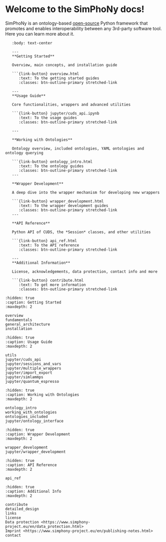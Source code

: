 # Welcome to the SimPhoNy docs!

SimPhoNy is an ontology-based [open-source](./license.md) Python framework that promotes and enables interoperability between any 3rd-party software tool. Here you can learn more about it.

````{panels}
   :body: text-center

   ---
   **Getting Started**

   Overview, main concepts, and installation guide

   ```{link-button} overview.html
      :text: To the getting started guides
      :classes: btn-outline-primary stretched-link

   ---
   **Usage Guide**

   Core functionalities, wrappers and advanced utilities

   ```{link-button} jupyter/cuds_api.ipynb
      :text: To the usage guides
      :classes: btn-outline-primary stretched-link

   ---

   **Working with Ontologies**

   Ontology overview, included ontologies, YAML ontologies and ontology querying

   ```{link-button} ontology_intro.html
      :text: To the ontology guides
      :classes: btn-outline-primary stretched-link
   ---

   **Wrapper Development**

   A deep dive into the wrapper mechanism for developing new wrappers

   ```{link-button} wrapper_development.html
      :text: To the wrapper development guides
      :classes: btn-outline-primary stretched-link
   ---

   **API Reference**

   Python API of CUDS, the *Session* classes, and other utilities

   ```{link-button} api_ref.html
      :text: To the API reference
      :classes: btn-outline-primary stretched-link

   ---
   **Additional Information**

   License, acknowledgements, data protection, contact info and more

   ```{link-button} contribute.html
      :text: To get more information
      :classes: btn-outline-primary stretched-link
````

```{toctree}
:hidden: true
:caption: Getting Started
:maxdepth: 2

overview
fundamentals
general_architecture
installation
```

```{toctree}
:hidden: true
:caption: Usage Guide
:maxdepth: 2

utils
jupyter/cuds_api
jupyter/sessions_and_vars
jupyter/multiple_wrappers
jupyter/import_export
jupyter/simlammps
jupyter/quantum_espresso
```

```{toctree}
:hidden: true
:caption: Working with Ontologies
:maxdepth: 2

ontology_intro
working_with_ontologies
ontologies_included
jupyter/ontology_interface
```

```{toctree}
:hidden: true
:caption: Wrapper Development
:maxdepth: 2

wrapper_development
jupyter/wrapper_development
```

```{toctree}
:hidden: true
:caption: API Reference
:maxdepth: 2

api_ref
```

```{toctree}
:hidden: true
:caption: Additional Info
:maxdepth: 2

contribute
detailed_design
links
license
Data protection <https://www.simphony-project.eu/en/data_protection.html>
Imprint <https://www.simphony-project.eu/en/publishing-notes.html>
contact
```
